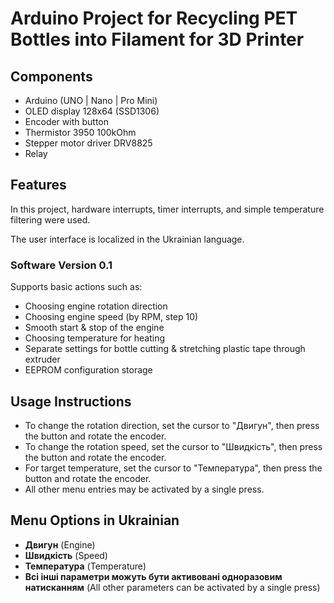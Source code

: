 # Arduino Project for Recycling PET Bottles into Filament for 3D Printer

## Components
- Arduino (UNO | Nano | Pro Mini)
- OLED display 128x64 (SSD1306)
- Encoder with button
- Thermistor 3950 100kOhm
- Stepper motor driver DRV8825
- Relay

## Features
In this project, hardware interrupts, timer interrupts, and simple temperature filtering were used.

The user interface is localized in the Ukrainian language.

### Software Version 0.1
Supports basic actions such as:
- Choosing engine rotation direction
- Choosing engine speed (by RPM, step 10)
- Smooth start & stop of the engine
- Choosing temperature for heating
- Separate settings for bottle cutting & stretching plastic tape through extruder
- EEPROM configuration storage

## Usage Instructions
- To change the rotation direction, set the cursor to "Двигун", then press the button and rotate the encoder.
- To change the rotation speed, set the cursor to "Швидкість", then press the button and rotate the encoder.
- For target temperature, set the cursor to "Температура", then press the button and rotate the encoder.
- All other menu entries may be activated by a single press.

## Menu Options in Ukrainian
- **Двигун** (Engine)
- **Швидкість** (Speed)
- **Температура** (Temperature)
- **Всі інші параметри можуть бути активовані одноразовим натисканням** (All other parameters can be activated by a single press)
